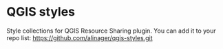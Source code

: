 # QGIS styles

Style collections for QGIS Resource Sharing plugin. You can add it to your repo list: https://github.com/alinager/qgis-styles.git
